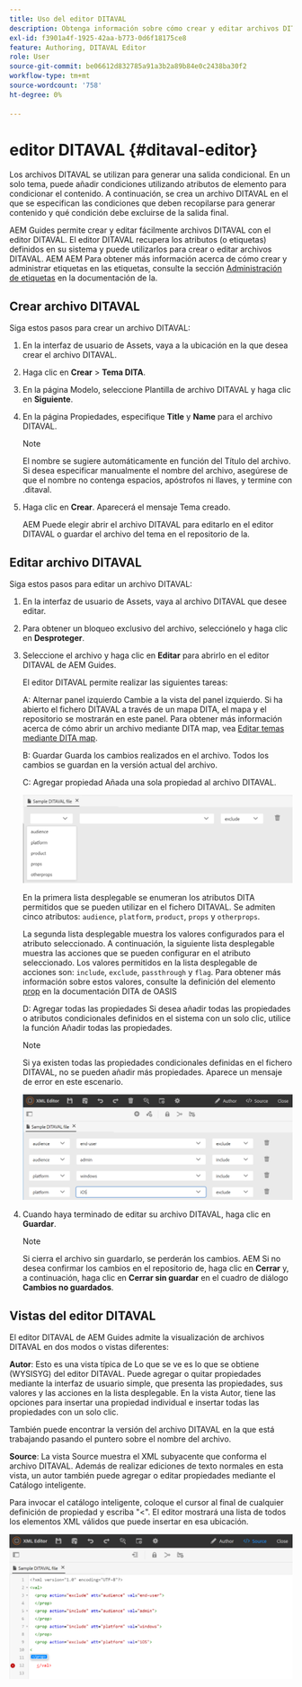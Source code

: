 ```yaml
---
title: Uso del editor DITAVAL
description: Obtenga información sobre cómo crear y editar archivos DITAVAL con el Editor DIVATAL en AEM Guides. Descubra cómo el editor DITAVAL admite archivos DITAVAL en las vistas de autor y origen.
exl-id: f3901a4f-1925-42aa-b773-0d6f18175ce8
feature: Authoring, DITAVAL Editor
role: User
source-git-commit: be06612d832785a91a3b2a89b84e0c2438ba30f2
workflow-type: tm+mt
source-wordcount: '758'
ht-degree: 0%

---
```


# editor DITAVAL {#ditaval-editor}

Los archivos DITAVAL se utilizan para generar una salida condicional. En un solo tema, puede añadir condiciones utilizando atributos de elemento para condicionar el contenido. A continuación, se crea un archivo DITAVAL en el que se especifican las condiciones que deben recopilarse para generar contenido y qué condición debe excluirse de la salida final.

AEM Guides permite crear y editar fácilmente archivos DITAVAL con el editor DITAVAL. El editor DITAVAL recupera los atributos \(o etiquetas\) definidos en su sistema y puede utilizarlos para crear o editar archivos DITAVAL. AEM AEM Para obtener más información acerca de cómo crear y administrar etiquetas en las etiquetas, consulte la sección [Administración de etiquetas](https://experienceleague.adobe.com/docs/experience-manager-cloud-service/sites/authoring/features/tags.html?lang=en) en la documentación de la.

## Crear archivo DITAVAL

Siga estos pasos para crear un archivo DITAVAL:

1. En la interfaz de usuario de Assets, vaya a la ubicación en la que desea crear el archivo DITAVAL.

1. Haga clic en **Crear** \> **Tema DITA**.

1. En la página Modelo, seleccione Plantilla de archivo DITAVAL y haga clic en **Siguiente**.

1. En la página Propiedades, especifique **Title** y **Name** para el archivo DITAVAL.

   >[!NOTE]
   >
   > El nombre se sugiere automáticamente en función del Título del archivo. Si desea especificar manualmente el nombre del archivo, asegúrese de que el nombre no contenga espacios, apóstrofos ni llaves, y termine con .ditaval.

1. Haga clic en **Crear**. Aparecerá el mensaje Tema creado.

   AEM Puede elegir abrir el archivo DITAVAL para editarlo en el editor DITAVAL o guardar el archivo del tema en el repositorio de la.


## Editar archivo DITAVAL

Siga estos pasos para editar un archivo DITAVAL:

1. En la interfaz de usuario de Assets, vaya al archivo DITAVAL que desee editar.

1. Para obtener un bloqueo exclusivo del archivo, selecciónelo y haga clic en **Desproteger**.

1. Seleccione el archivo y haga clic en **Editar** para abrirlo en el editor DITAVAL de AEM Guides.

   El editor DITAVAL permite realizar las siguientes tareas:

   A: Alternar panel izquierdo
Cambie a la vista del panel izquierdo. Si ha abierto el fichero DITAVAL a través de un mapa DITA, el mapa y el repositorio se mostrarán en este panel. Para obtener más información acerca de cómo abrir un archivo mediante DITA map, vea [Editar temas mediante DITA map](map-editor-advanced-map-editor.md#id17ACJ0F0FHS).

   B: Guardar
Guarda los cambios realizados en el archivo. Todos los cambios se guardan en la versión actual del archivo.

   C: Agregar propiedad
Añada una sola propiedad al archivo DITAVAL.

   ![](images/ditaval-editor-props.png)

   En la primera lista desplegable se enumeran los atributos DITA permitidos que se pueden utilizar en el fichero DITAVAL. Se admiten cinco atributos: `audience`, `platform`, `product`, `props` y `otherprops`.

   La segunda lista desplegable muestra los valores configurados para el atributo seleccionado. A continuación, la siguiente lista desplegable muestra las acciones que se pueden configurar en el atributo seleccionado. Los valores permitidos en la lista desplegable de acciones son: `include`, `exclude`, `passthrough` y `flag`. Para obtener más información sobre estos valores, consulte la definición del elemento [prop](http://docs.oasis-open.org/dita/dita/v1.3/errata01/os/complete/part3-all-inclusive/langRef/ditaval/ditaval-prop.html#ditaval-prop) en la documentación DITA de OASIS

   D: Agregar todas las propiedades
Si desea añadir todas las propiedades o atributos condicionales definidos en el sistema con un solo clic, utilice la función Añadir todas las propiedades.

   >[!NOTE]
   >
   > Si ya existen todas las propiedades condicionales definidas en el fichero DITAVAL, no se pueden añadir más propiedades. Aparece un mensaje de error en este escenario.

   ![](images/ditaval-all-props.png)

1. Cuando haya terminado de editar su archivo DITAVAL, haga clic en **Guardar**.

   >[!NOTE]
   >
   > Si cierra el archivo sin guardarlo, se perderán los cambios. AEM Si no desea confirmar los cambios en el repositorio de, haga clic en **Cerrar** y, a continuación, haga clic en **Cerrar sin guardar** en el cuadro de diálogo **Cambios no guardados**.


## Vistas del editor DITAVAL

El editor DITAVAL de AEM Guides admite la visualización de archivos DITAVAL en dos modos o vistas diferentes:

**Autor**:   Esto es una vista típica de Lo que se ve es lo que se obtiene \(WYSISYG\) del editor DITAVAL. Puede agregar o quitar propiedades mediante la interfaz de usuario simple, que presenta las propiedades, sus valores y las acciones en la lista desplegable. En la vista Autor, tiene las opciones para insertar una propiedad individual e insertar todas las propiedades con un solo clic.

También puede encontrar la versión del archivo DITAVAL en la que está trabajando pasando el puntero sobre el nombre del archivo.

**Source**:   La vista Source muestra el XML subyacente que conforma el archivo DITAVAL. Además de realizar ediciones de texto normales en esta vista, un autor también puede agregar o editar propiedades mediante el Catálogo inteligente.

Para invocar el catálogo inteligente, coloque el cursor al final de cualquier definición de propiedad y escriba &quot;&lt;&quot;. El editor mostrará una lista de todos los elementos XML válidos que puede insertar en esa ubicación.

![](images/ditaval-source-view.png)
